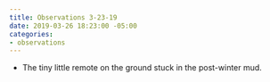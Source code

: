 ```yaml
---
title: Observations 3-23-19
date: 2019-03-26 18:23:00 -05:00
categories:
- observations
---
```


- The tiny little remote on the ground stuck in the post-winter mud.